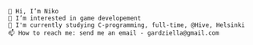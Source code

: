 
    👋 Hi, I’m Niko
    👀 I’m interested in game developement
    🌱 I'm currently studying C-programming, full-time, @Hive, Helsinki
    📫 How to reach me: send me an email - gardziella@gmail.com
    

